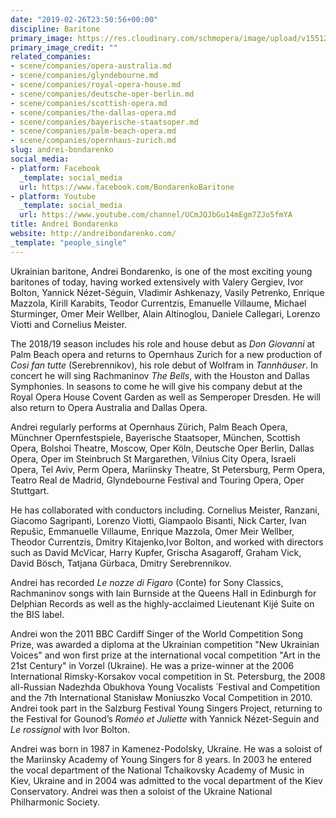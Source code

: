 ```yaml
---
date: "2019-02-26T23:50:56+00:00"
discipline: Baritone
primary_image: https://res.cloudinary.com/schmopera/image/upload/v1551224919/media/2019/02/AndreiBondarenko.jpg
primary_image_credit: ""
related_companies:
- scene/companies/opera-australia.md
- scene/companies/glyndebourne.md
- scene/companies/royal-opera-house.md
- scene/companies/deutsche-oper-berlin.md
- scene/companies/scottish-opera.md
- scene/companies/the-dallas-opera.md
- scene/companies/bayerische-staatsoper.md
- scene/companies/palm-beach-opera.md
- scene/companies/opernhaus-zurich.md
slug: andrei-bondarenko
social_media:
- platform: Facebook
  _template: social_media
  url: https://www.facebook.com/BondarenkoBaritone
- platform: Youtube
  _template: social_media
  url: https://www.youtube.com/channel/UCmJQJbGu14mEgm7ZJo5fmYA
title: Andrei Bondarenko
website: http://andreibondarenko.com/
_template: "people_single"
---
```

Ukrainian baritone, Andrei Bondarenko, is one of the most exciting young baritones of today, having worked extensively with Valery Gergiev, Ivor Bolton, Yannick Nézet-Séguin, Vladimir Ashkenazy, Vasily Petrenko, Enrique Mazzola, Kirill Karabits, Teodor Currentzis, Emanuelle Villaume, Michael Sturminger, Omer Meir Wellber, Alain Altinoglou, Daniele Callegari, Lorenzo Viotti and Cornelius Meister.

The 2018/19 season includes his role and house debut as _Don Giovanni_ at Palm Beach opera and returns to Opernhaus Zurich for a new production of _Cosi fan tutte_ (Serebrennikov), his role debut of Wolfram in _Tannhäuser_. In concert he will sing Rachmaninov _The Bells_, with the Houston and Dallas Symphonies. In seasons to come he will give his company debut at the Royal Opera House Covent Garden as well as Semperoper Dresden. He will also return to Opera Australia and Dallas Opera.

Andrei regularly performs at Opernhaus Zürich, Palm Beach Opera, Münchner Opernfestspiele, Bayerische Staatsoper, München, Scottish Opera, Bolshoi Theatre, Moscow, Oper Köln, Deutsche Oper Berlin, Dallas Opera, Oper im Steinbruch St Margarethen, Vilnius City Opera, Israeli Opera, Tel Aviv, Perm Opera, Mariinsky Theatre, St Petersburg, Perm Opera, Teatro Real de Madrid, Glyndebourne Festival and Touring Opera, Oper Stuttgart.

He has collaborated with conductors including. Cornelius Meister, Ranzani, Giacomo Sagripanti, Lorenzo Viotti, Giampaolo Bisanti, Nick Carter, Ivan Repušic, Emmanuelle Villaume, Enrique Mazzola, Omer Meir Wellber, Theodor Currentzis, Dmitry Kitajenko,Ivor Bolton, and worked with directors such as David McVicar, Harry Kupfer, Grischa Asagaroff, Graham Vick, David Bösch, Tatjana Gürbaca, Dmitry Serebrennikov.

Andrei has recorded _Le nozze di Figaro_ (Conte) for Sony Classics, Rachmaninov songs with Iain Burnside at the Queens Hall in Edinburgh for Delphian Records as well as the highly-acclaimed Lieutenant Kijé Suite on the BIS label.

Andrei won the 2011 BBC Cardiff Singer of the World Competition Song Prize, was awarded a diploma at the Ukrainian competition "New Ukrainian Voices" and won first prize at the international vocal competition "Art in the 21st Century" in Vorzel (Ukraine). He was a prize-winner at the 2006 International Rimsky-Korsakov vocal competition in St. Petersburg, the 2008 all-Russian Nadezhda Obukhova Young Vocalists ́ Festival and Competition and the 7th International Stanisław Moniuszko Vocal Competition in 2010. Andrei took part in the Salzburg Festival Young Singers Project, returning to the Festival for Gounod’s _Roméo et Juliette_ with Yannick Nézet-Seguin and _Le rossignol_ with Ivor Bolton.

Andrei was born in 1987 in Kamenez-Podolsky, Ukraine. He was a soloist of the Mariinsky Academy of Young Singers for 8 years. In 2003 he entered the vocal department of the National Tchaikovsky Academy of Music in Kiev, Ukraine and in 2004 was admitted to the vocal department of the Kiev Conservatory. Andrei was then a soloist of the Ukraine National Philharmonic Society.